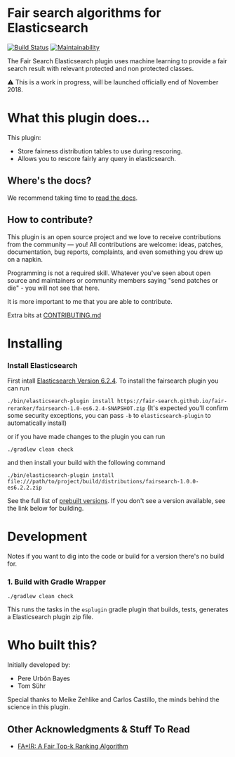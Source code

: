 # Fair search algorithms for Elasticsearch


[![Build Status](https://travis-ci.org/fair-search/fairsearch-elasticsearch-plugin.svg?branch=master)](https://travis-ci.org/fair-search/fairsearch-elasticsearch-plugin)
[![Maintainability](https://api.codeclimate.com/v1/badges/d1782dfbff41827f33f9/maintainability)](https://codeclimate.com/github/fair-search/fairsearch-elasticsearch-plugin/maintainability)

The Fair Search Elasticsearch plugin uses machine learning to provide a fair search result with relevant protected 
and non protected classes. 

:warning: This is a work in progress, will be launched officially end of November 2018.

# What this plugin does...

This plugin:

- Store fairness distribution tables to use during rescoring.
- Allows you to rescore fairly any query in elasticsearch.

## Where's the docs?

We recommend taking time to [read the docs](http://fairsearch-elasticsearch.readthedocs.io). 

## How to contribute?

This plugin is an open source project and we love to receive contributions from the community — you! All contributions are welcome: ideas, patches, documentation, bug reports, complaints, and even something you drew up on a napkin.

Programming is not a required skill. Whatever you've seen about open source and maintainers or community members saying "send patches or die" - you will not see that here.

It is more important to me that you are able to contribute.

Extra bits at [CONTRIBUTING.md](CONTRIBUTTING.md)


# Installing

### Install Elasticsearch
First intall [Elasticsearch Version 6.2.4](https://www.elastic.co/de/downloads/past-releases/elasticsearch-6-2-4).
To install the fairsearch plugin you can run 

`./bin/elasticsearch-plugin install https://fair-search.github.io/fair-reranker/fairsearch-1.0-es6.2.4-SNAPSHOT.zip`
(It's expected you'll confirm some security exceptions, you can pass `-b` to `elasticsearch-plugin` to automatically install)

or if you have made changes to the plugin you can run 

```
./gradlew clean check
```
and then install your build with the following command

```
./bin/elasticsearch-plugin install file:///path/to/project/build/distributions/fairsearch-1.0.0-es6.2.2.zip
```

See the full list of [prebuilt versions](https://fair-search.github.io/). If you don't see a version available, see the link below for building.

# Development

Notes if you want to dig into the code or build for a version there's no build for.

### 1. Build with Gradle Wrapper

```
./gradlew clean check
```

This runs the tasks in the `esplugin` gradle plugin that builds, tests, generates a Elasticsearch plugin zip file.

# Who built this?

Initially developed by:
- Pere Urbón Bayes
- Tom Sühr

Special thanks to Meike Zehlike and Carlos Castillo, the minds behind the science in this plugin.

## Other Acknowledgments & Stuff To Read

- [FA*IR: A Fair Top-k Ranking Algorithm](https://arxiv.org/abs/1706.06368)
